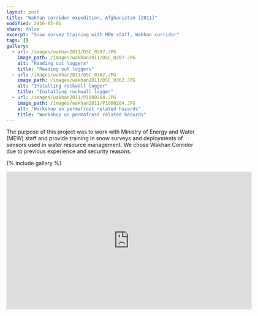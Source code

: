 ```yaml
---
layout: post
title: "Wakhan corridor expedition, Afghanistan [2011]"
modified: 2016-02-01
share: false
excerpt: "Snow survey training with MEW staff, Wakhan corridor"
tags: []
gallery:
  - url: /images/wakhan2011/DSC_0287.JPG
    image_path: /images/wakhan2011/DSC_0287.JPG
    alt: "Reading out loggers"
    title: "Reading out loggers"
  - url: /images/wakhan2011/DSC_0362.JPG
    image_path: /images/wakhan2011/DSC_0362.JPG
    alt: "Installing rockwall logger"
    title: "Installing rockwall logger"
  - url: /images/wakhan2011/P1000204.JPG
    image_path: /images/wakhan2011/P1000204.JPG
    alt: "Workshop on permafrost related hazards"
    title: "Workshop on permafrost related hazards"
---
```



The purpose of this project was to work with Ministry of Energy and Water (MEW) staff and provide training in snow surveys and deployments of sensors used in water resource management. We chose Wakhan Corridor due to previous experience and security reasons. 

{% include gallery  %}



<iframe width="640" height="360" src="https://photos.app.goo.gl/aPWCBv327MauIgSy1" frameborder="0" allow="autoplay; encrypted-media" allowfullscreen></iframe>

